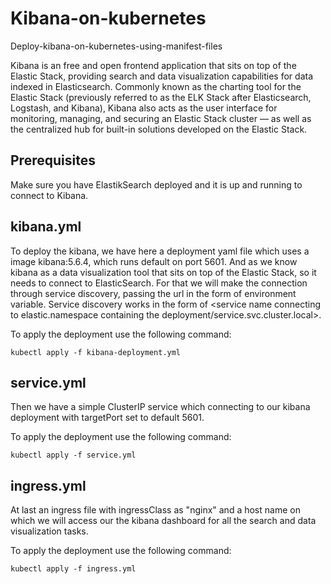 # Kibana-on-kubernetes
 Deploy-kibana-on-kubernetes-using-manifest-files

Kibana is an free and open frontend application that sits on top of the Elastic Stack, providing search and data visualization capabilities for data indexed in Elasticsearch. Commonly known as the charting tool for the Elastic Stack (previously referred to as the ELK Stack after Elasticsearch, Logstash, and Kibana), Kibana also acts as the user interface for monitoring, managing, and securing an Elastic Stack cluster — as well as the centralized hub for built-in solutions developed on the Elastic Stack.

## Prerequisites
Make sure you have ElastikSearch deployed and it is up and running to connect to Kibana.

## kibana.yml
To deploy the kibana, we have here a deployment yaml file which uses a image kibana:5.6.4, which runs default on port 5601. And as we know kibana as a  data visualization tool that sits on top of the Elastic Stack, so it needs to connect to ElasticSearch. For that we will make the connection through service discovery, passing the url in the form of environment variable. Service discovery works in the form of <service name connecting to elastic.namespace containing the deployment/service.svc.cluster.local>. 

To apply the deployment use the following command:
```
kubectl apply -f kibana-deployment.yml
```

## service.yml
Then we have a simple ClusterIP service which connecting to our kibana deployment with targetPort set to default 5601.

To apply the deployment use the following command:
```
kubectl apply -f service.yml
```

## ingress.yml
At last an ingress file with ingressClass as "nginx" and a host name on which we will access our the kibana dashboard for all the search and data visualization tasks.

To apply the deployment use the following command:
```
kubectl apply -f ingress.yml
```
